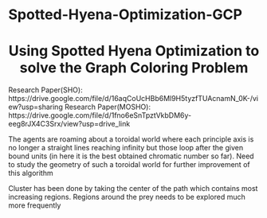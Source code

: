 # Spotted-Hyena-Optimization-GCP
<h1 align="center">Using Spotted Hyena Optimization to solve the Graph Coloring Problem</h1>
Research Paper(SHO): https://drive.google.com/file/d/16aqCoUcHBb6Ml9H5tyzfTUAcnamN_0K-/view?usp=sharing
Research Paper(MOSHO): https://drive.google.com/file/d/1fno6eSnTpztVkbDM6y-eeg8rJX4C3Srx/view?usp=drive_link
<p>The agents are roaming about a toroidal world where each principle axis is no longer a straight lines reaching infinity but those loop after the given bound units (in here it is the best obtained chromatic number so far). Need to study the geometry of such a toroidal world for further improvement of this algorithm</p>
<p>Cluster has been done by taking the center of the path which contains most increasing regions. Regions around the prey needs to be explored much more frequently</p>
